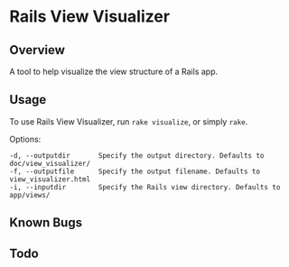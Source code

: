Rails View Visualizer
===

Overview
---
A tool to help visualize the view structure of a Rails app.

Usage
---
To use Rails View Visualizer, run `rake visualize`, or simply `rake`.

Options:

    -d, --outputdir       Specify the output directory. Defaults to doc/view_visualizer/
    -f, --outputfile      Specify the output filename. Defaults to view_visualizer.html
    -i, --inputdir        Specify the Rails view directory. Defaults to app/views/

Known Bugs
---

Todo
---